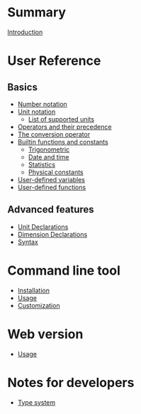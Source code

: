 # Summary

[Introduction](./introduction.md)

# User Reference

## Basics

- [Number notation](./number-notation.md)
- [Unit notation]()
  - [List of supported units](./list-of-units.md)
- [Operators and their precedence]()
- [The conversion operator]()
- [Builtin functions and constants]()
  - [Trigonometric]()
  - [Date and time]()
  - [Statistics]()
  - [Physical constants]()
- [User-defined variables]()
- [User-defined functions]()

## Advanced features

- [Unit Declarations](./unit-declarations.md)
- [Dimension Declarations](./dimension-declarations.md)
- [Syntax]()

# Command line tool

- [Installation]()
- [Usage](./cli-usage.md)
- [Customization](./cli-customization.md)

# Web version

- [Usage]()

# Notes for developers

- [Type system](./type-system.md)
